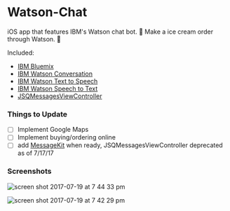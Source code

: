 # Watson-Chat

iOS app that features IBM's Watson chat bot. :icecream: Make a ice cream order through Watson. :ice_cream:

Included:

- [IBM Bluemix](https://www.ibm.com/cloud-computing/bluemix/what-is-bluemix "IBM Bluemix")
- [IBM Watson Conversation](https://www.ibm.com/watson/services/conversation/ "IBM Watson Conversation")
- [IBM Watson Text to Speech](https://www.ibm.com/watson/developercloud/text-to-speech.html "IBM Watson Text to Speech")
- [IBM Watson Speech to Text](https://www.ibm.com/watson/services/speech-to-text/ "IBM Watson Speech to Text")
- [JSQMessagesViewController](https://github.com/jessesquires/JSQMessagesViewController "JSQMessagesViewController")

### Things to Update

- [ ] Implement Google Maps
- [ ] Implement buying/ordering online
- [ ] add [MessageKit](https://github.com/MessageKit/MessageKit "MessageKit") when ready, JSQMessagesViewController deprecated as of 7/17/17

### Screenshots

![screen shot 2017-07-19 at 7 44 33 pm](https://user-images.githubusercontent.com/24944725/28395634-00d11882-6cbb-11e7-8288-bdc280dd8e51.png)

![screen shot 2017-07-19 at 7 42 29 pm](https://user-images.githubusercontent.com/24944725/28395635-00e7b11e-6cbb-11e7-95d0-93679f723c39.png)

